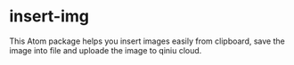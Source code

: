 # insert-img
This Atom package helps you insert images easily from clipboard, save the image into file and uploade the image to qiniu cloud.
